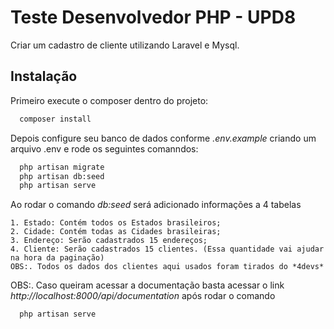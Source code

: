 
# Teste Desenvolvedor PHP - UPD8

Criar um cadastro de cliente utilizando Laravel e Mysql.


## Instalação

Primeiro execute o composer dentro do projeto:

```bash
  composer install
```

Depois configure seu banco de dados conforme *.env.example* criando um arquivo .env e rode os seguintes comanndos:

```bash
  php artisan migrate
  php artisan db:seed
  php artisan serve
```

Ao rodar o comando *db:seed* será adicionado informações a 4 tabelas

    1. Estado: Contém todos os Estados brasileiros;
    2. Cidade: Contém todas as Cidades brasileiras;
    3. Endereço: Serão cadastrados 15 endereços;
    4. Cliente: Serão cadastrados 15 clientes. (Essa quantidade vai ajudar na hora da paginação)
    OBS:. Todos os dados dos clientes aqui usados foram tirados do *4devs*

OBS:. Caso queiram acessar a documentação basta acessar o link *http://localhost:8000/api/documentation* após rodar o comando

```bash
  php artisan serve
```
